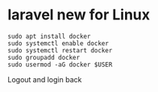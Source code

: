 # laravel new for Linux

```
sudo apt install docker
sudo systemctl enable docker
sudo systemctl restart docker
sudo groupadd docker
sudo usermod -aG docker $USER
```
Logout and login back
